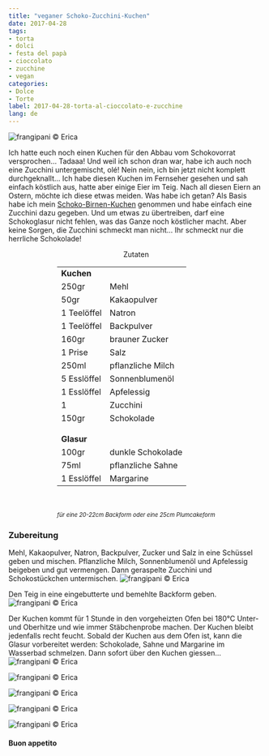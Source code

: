 ```yaml
---
title: "veganer Schoko-Zucchini-Kuchen"
date: 2017-04-28
tags:
- torta
- dolci
- festa del papà
- cioccolato
- zucchine 
- vegan
categories:
- Dolce
- Torte 
label: 2017-04-28-torta-al-cioccolato-e-zucchine
lang: de 
---
```

![](../2017-04-28-torta-al-cioccolato-e-zucchine/header.jpg "frangipani © Erica")

Ich hatte euch noch einen Kuchen für den Abbau vom Schokovorrat versprochen... Tadaaa! Und weil ich schon dran war, habe ich auch noch eine Zucchini untergemischt, olé! Nein nein, ich bin jetzt nicht komplett durchgeknallt... Ich habe diesen Kuchen im Fernseher gesehen und sah einfach köstlich aus, hatte aber einige Eier im Teig. Nach all diesen Eiern an Ostern, möchte ich diese etwas meiden. Was habe ich getan? Als Basis habe ich mein <a href="http://frangipani.raiano.ch/2016-09-24-torta-cioccolato-e-pere-de/" target="_blank">Schoko-Birnen-Kuchen</a> genommen und habe einfach eine Zucchini dazu gegeben. Und um etwas zu übertreiben, darf eine Schokoglasur nicht fehlen, was das Ganze noch köstlicher macht. Aber keine Sorgen, die Zucchini schmeckt man nicht... Ihr schmeckt nur die herrliche Schokolade!

<div id="wrapper" style="text-align: center">
  <div id="yourdiv" style="display: inline-block;">
    <div class="ingredients">
      <div class="ingredients-title">Zutaten</div>
      <table>
        <tbody>
          <tr>
            <td colspan="2"><b>Kuchen</b></td>
          </tr>
          <tr>
            <td>250gr</td>
            <td>Mehl</td>
          </tr>
          <tr>
            <td>50gr</td>
            <td>Kakaopulver</td>
          </tr>
          <tr>
            <td>1 Teelöffel</td>
            <td>Natron</td>
          </tr>
          <tr>
            <td>1 Teelöffel</td>
            <td>Backpulver</td>
          </tr>
          <tr>
            <td>160gr</td>
            <td>brauner Zucker</td>
          </tr>
          <tr>
            <td>1 Prise</td>
            <td>Salz</td>
          </tr>
          <tr>
            <td>250ml</td>
            <td>pflanzliche Milch</td>
          </tr>
          <tr>
            <td>5 Esslöffel</td>
            <td>Sonnenblumenöl</td>        
          </tr>
          <tr>
            <td>1 Esslöffel</td>
            <td>Apfelessig</td>
          </tr>
          <tr>
            <td>1</td>
            <td>Zucchini</td>        
          </tr>
          <tr>
            <td>150gr</td>
            <td>Schokolade</td>
          </tr>
          <tr style="height: 15px;"></tr>
          <tr>          
            <td colspan="2"><b>Glasur</b></td>
          </tr>
          <tr>
            <td>100gr</td>
            <td>dunkle Schokolade</td>
          </tr>
          <tr>
            <td>75ml</td>
            <td>pflanzliche Sahne</td>        
          </tr>
          <tr>
            <td>1 Esslöffel</td>
            <td>Margarine</td>
          </tr>
        </tbody>
      </table>
      <br></br>
      <i class="pull-right" style="font-size: 80%;">für eine 20-22cm Backform oder eine 25cm Plumcakeform</i>
    </div>
  </div>
</div>


<h3>
  <font color="grey">
    <i class="fa fa-cogs"></i>
  </font> Zubereitung
</h3>

Mehl, Kakaopulver, Natron, Backpulver, Zucker und Salz in eine Schüssel geben und mischen. Pflanzliche Milch, Sonnenblumenöl und Apfelessig beigeben und gut vermengen. Dann geraspelte Zucchini und Schokostückchen untermischen.
![](../2017-04-28-torta-al-cioccolato-e-zucchine/impasto.jpg "frangipani © Erica")

Den Teig in eine eingebutterte und bemehlte Backform geben.
![](../2017-04-28-torta-al-cioccolato-e-zucchine/teglia.jpg "frangipani © Erica")

Der Kuchen kommt für 1 Stunde in den vorgeheizten Ofen bei 180°C Unter- und Oberhitze und wie immer Stäbchenprobe machen. Der Kuchen bleibt jedenfalls recht feucht. Sobald der Kuchen aus dem Ofen ist, kann die Glasur vorbereitet werden: Schokolade, Sahne und Margarine im Wasserbad schmelzen. Dann sofort über den Kuchen giessen...
![](../2017-04-28-torta-al-cioccolato-e-zucchine/risultato1.jpg "frangipani © Erica")

![](../2017-04-28-torta-al-cioccolato-e-zucchine/risultato2.jpg "frangipani © Erica")

![](../2017-04-28-torta-al-cioccolato-e-zucchine/risultato3.jpg "frangipani © Erica")

![](../2017-04-28-torta-al-cioccolato-e-zucchine/risultato4.jpg "frangipani © Erica")

![](../2017-04-28-torta-al-cioccolato-e-zucchine/risultato5.jpg "frangipani © Erica")

<h4>Buon appetito
  <font color="red">
    <i class="fa fa-smile-o"></i>
  </font>
</h4>
